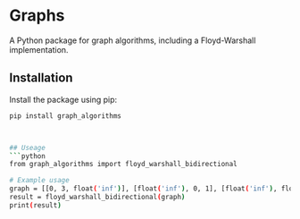 # Graphs

A Python package for graph algorithms, including a Floyd-Warshall implementation.

## Installation

Install the package using pip:

```bash
pip install graph_algorithms



## Useage
```python
from graph_algorithms import floyd_warshall_bidirectional

# Example usage
graph = [[0, 3, float('inf')], [float('inf'), 0, 1], [float('inf'), float('inf'), 0]]
result = floyd_warshall_bidirectional(graph)
print(result)


